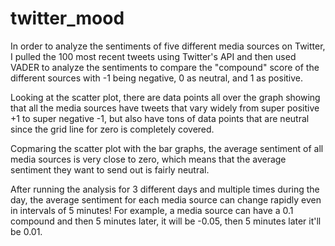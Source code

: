 # twitter_mood

In order to analyze the sentiments of five different media sources on Twitter, I pulled the 100 most recent tweets using Twitter's API and then used VADER to analyze the sentiments to compare the "compound" score of the different sources with -1 being negative, 0 as neutral, and 1 as positive. 

Looking at the scatter plot, there are data points all over the graph showing that all the media sources have tweets that vary widely from super positive +1 to super negative -1, but also have tons of data points that are neutral since the grid line for zero is completely covered. 

Copmaring the scatter plot with the bar graphs, the average sentiment of all media sources is very close to zero, which means that the average sentiment they want to send out is fairly neutral. 

After running the analysis for 3 different days and multiple times during the day, the average sentiment for each media source can change rapidly even in intervals of 5 minutes! For example, a media source can have a 0.1 compound and then 5 minutes later, it will be -0.05, then 5 minutes later it'll be 0.01. 